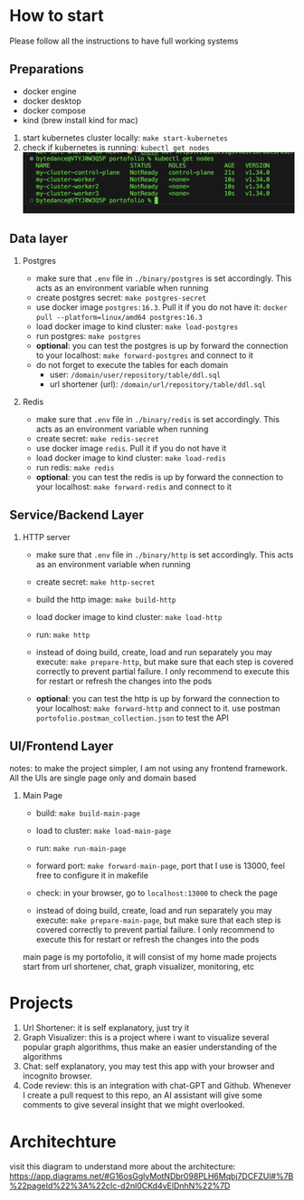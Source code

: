 # How to start
Please follow all the instructions to have full working systems

## Preparations

- docker engine
- docker desktop
- docker compose
- kind (brew install kind for mac)

1. start kubernetes cluster locally: `make start-kubernetes`
2. check if kubernetes is running: `kubectl get nodes`
![This is an alt text.](./media/k8s.png "This is a sample image.")


## Data layer
1. Postgres
    - make sure that `.env` file in `./binary/postgres` is set accordingly. This acts as an environment variable when running
    - create postgres secret: `make postgres-secret`
    - use docker image `postgres:16.3`. Pull it if you do not have it: `docker pull --platform=linux/amd64 postgres:16.3`
    - load docker image to kind cluster: `make load-postgres`
    - run postgres: `make postgres`
    - **optional**: you can test the postgres is up by forward the connection to your localhost: `make forward-postgres` and connect to it
    - do not forget to execute the tables for each domain
        - user: ```/domain/user/repository/table/ddl.sql```
        - url shortener (url): ```/domain/url/repository/table/ddl.sql```
        

2. Redis
    - make sure that `.env` file in `./binary/redis` is set accordingly. This acts as an environment variable when running
    - create secret: `make redis-secret`
    - use docker image `redis`. Pull it if you do not have it
    - load docker image to kind cluster: `make load-redis`
    - run redis: `make redis`
    - **optional**: you can test the redis is up by forward the connection to your localhost: `make forward-redis` and connect to it


## Service/Backend Layer
1. HTTP server
    - make sure that `.env` file in `./binary/http` is set accordingly. This acts as an environment variable when running
    - create secret: `make http-secret`
    - build the http image: `make build-http`
    - load docker image to kind cluster: `make load-http`
    - run: `make http`

    - instead of doing build, create, load and run separately you may execute: ```make prepare-http```, but make sure that each step is covered correctly to prevent partial failure. I only recommend to execute this for restart or refresh the changes into the pods
    - **optional**: you can test the http is up by forward the connection to your localhost: `make forward-http` and connect to it. use postman ```portofolio.postman_collection.json``` to test the API


## UI/Frontend Layer
notes: to make the project simpler, I am not using any frontend framework. All the UIs are single page only and domain based

1. Main Page
    - build: ```make build-main-page```
    - load to cluster: ```make load-main-page```
    - run: ```make run-main-page```
    - forward port: ```make forward-main-page```, port that I use is 13000, feel free to configure it in makefile
    - check: in your browser, go to ```localhost:13000``` to check the page

    - instead of doing build, create, load and run separately you may execute: ```make prepare-main-page```, but make sure that each step is covered correctly to prevent partial failure. I only recommend to execute this for restart or refresh the changes into the pods

    main page is my portofolio, it will consist of my home made projects start from url shortener, chat, graph visualizer, monitoring, etc


# Projects

1. Url Shortener: it is self explanatory, just try it
2. Graph Visualizer: this is a project where i want to visualize several popular graph algorithms, thus make an easier understanding of the algorithms
3. Chat: self explanatory, you may test this app with your browser and incognito browser.
4. Code review: this is an integration with chat-GPT and Github. Whenever I create a pull request to this repo, an AI assistant will give some comments to give several insight that we might overlooked.

# Architechture
visit this diagram to understand more about the architecture: https://app.diagrams.net/#G16osGglyMotNDbr098PLH6Mqbj7DCFZUl#%7B%22pageId%22%3A%22cIc-d2nl0CKd4vElDnhN%22%7D

